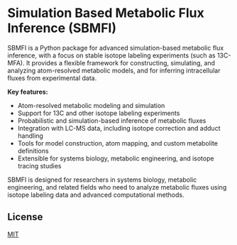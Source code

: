 # Simulation Based Metabolic Flux Inference (SBMFI)

SBMFI is a Python package for advanced simulation-based metabolic flux inference, with a focus on stable isotope labeling experiments (such as 13C-MFA). It provides a flexible framework for constructing, simulating, and analyzing atom-resolved metabolic models, and for inferring intracellular fluxes from experimental data.

**Key features:**
- Atom-resolved metabolic modeling and simulation
- Support for 13C and other isotope labeling experiments
- Probabilistic and simulation-based inference of metabolic fluxes
- Integration with LC-MS data, including isotope correction and adduct handling
- Tools for model construction, atom mapping, and custom metabolite definitions
- Extensible for systems biology, metabolic engineering, and isotope tracing studies

SBMFI is designed for researchers in systems biology, metabolic engineering, and related fields who need to analyze metabolic fluxes using isotope labeling data and advanced computational methods.


## License
[MIT](https://choosealicense.com/licenses/mit/)